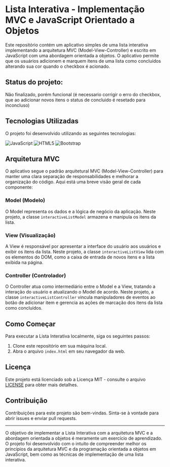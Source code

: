# Lista Interativa - Implementação MVC e JavaScript Orientado a Objetos

Este repositório contém um aplicativo simples de uma lista interativa implementando a arquitetura MVC (Model-View-Controller) e escrito em JavaScript com uma abordagem orientada a objetos. O aplicativo permite que os usuários adicionem e marquem itens de uma lista como concluídos alterando sua cor quando o checkbox é acionado.

## Status do projeto: 
Não finalizado, porém funcional (é necessario corrigir o erro do checkbox, que ao adicionar novos itens o status de concluido é resetado para inconcluso)

## Tecnologias Utilizadas

O projeto foi desenvolvido utilizando as seguintes tecnologias:

![JavaScript](https://img.shields.io/badge/-JavaScript-F7DF1E?style=flat&logo=javascript&logoColor=white)
![HTML5](https://img.shields.io/badge/-HTML5-E34F26?style=flat&logo=html5&logoColor=white)
![Bootstrap](https://img.shields.io/badge/-Bootstrap-7952B3?style=flat&logo=bootstrap&logoColor=white)

## Arquitetura MVC

O aplicativo segue o padrão arquitetural MVC (Model-View-Controller) para manter uma clara separação de responsabilidades e melhorar a organização do código. Aqui está uma breve visão geral de cada componente:

### Model (Modelo)

O Model representa os dados e a lógica de negócio da aplicação. Neste projeto, a classe `interactiveListModel` armazena e manipula os itens da lista.

### View (Visualização)

A View é responsável por apresentar a interface do usuário aos usuários e exibir os itens da lista. Neste projeto, a classe `interactiveListView` lida com os elementos do DOM, como a caixa de entrada de novos itens e a lista exibida na página.

### Controller (Controlador)

O Controller atua como intermediário entre o Model e a View, tratando a interação do usuário e atualizando o Model de acordo. Neste projeto, a classe `interactiveListController` vincula manipuladores de eventos ao botão de adicionar item e gerencia as ações de marcação dos itens da lista como concluídos.

## Como Começar

Para executar a Lista Interativa localmente, siga os seguintes passos:

1. Clone este repositório em sua máquina local.
2. Abra o arquivo `index.html` em seu navegador da web.

## Licença

Este projeto está licenciado sob a Licença MIT - consulte o arquivo [LICENSE](LICENSE) para obter mais detalhes.

## Contribuição

Contribuições para este projeto são bem-vindas. Sinta-se à vontade para abrir issues e enviar pull requests.

---

O objetivo de implementar a Lista Interativa com a arquitetura MVC e a abordagem orientada a objetos é meramente um exercício de aprendizado. O projeto foi desenvolvido com o intuito de compreender melhor os princípios da arquitetura MVC e da programação orientada a objetos em JavaScript, bem como as técnicas de implementação de uma lista interativa.

